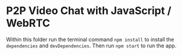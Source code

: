 # P2P Video Chat with JavaScript / WebRTC
Within this folder run the terminal command `npm install` to install the
`dependencies` and `devDependencies`.
Then run `npm start` to run the app.
